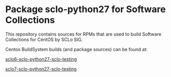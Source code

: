# Package sclo-python27 for Software Collections

This repository contains sources for RPMs that are used
to build Software Collections for CentOS by SCLo SIG.

Centos BuildSystem builds (and package sources) can be found at:

[sclo6-sclo-python27-sclo-testing](http://cbs.centos.org/koji/taginfo?tagID=1274)

[sclo7-sclo-python27-sclo-testing](http://cbs.centos.org/koji/taginfo?tagID=1270)
